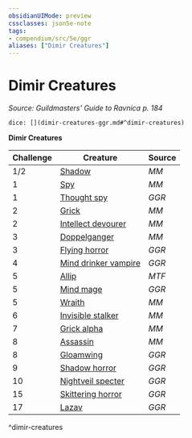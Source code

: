```yaml
---
obsidianUIMode: preview
cssclasses: json5e-note
tags:
- compendium/src/5e/ggr
aliases: ["Dimir Creatures"]
---
```

# Dimir Creatures
*Source: Guildmasters' Guide to Ravnica p. 184* 

`dice: [](dimir-creatures-ggr.md#^dimir-creatures)`

**Dimir Creatures**

| Challenge | Creature | Source |
|-----------|----------|--------|
| 1/2 | [Shadow](compendium/bestiary/undead/shadow.md) | *MM* |
| 1 | [Spy](compendium/bestiary/humanoid/spy.md) | *MM* |
| 1 | [Thought spy](compendium/bestiary/humanoid/thought-spy-ggr.md) | *GGR* |
| 2 | [Grick](compendium/bestiary/monstrosity/grick.md) | *MM* |
| 2 | [Intellect devourer](compendium/bestiary/aberration/intellect-devourer.md) | *MM* |
| 3 | [Doppelganger](compendium/bestiary/monstrosity/doppelganger.md) | *MM* |
| 3 | [Flying horror](compendium/bestiary/aberration/flying-horror-ggr.md) | *GGR* |
| 4 | [Mind drinker vampire](compendium/bestiary/undead/mind-drinker-vampire-ggr.md) | *GGR* |
| 5 | [Allip](compendium/bestiary/undead/allip-mpmm.md) | *MTF* |
| 5 | [Mind mage](compendium/bestiary/humanoid/mind-mage-ggr.md) | *GGR* |
| 5 | [Wraith](compendium/bestiary/undead/wraith.md) | *MM* |
| 6 | [Invisible stalker](compendium/bestiary/elemental/invisible-stalker.md) | *MM* |
| 7 | [Grick alpha](compendium/bestiary/monstrosity/grick-alpha.md) | *MM* |
| 8 | [Assassin](compendium/bestiary/humanoid/assassin.md) | *MM* |
| 8 | [Gloamwing](compendium/bestiary/undead/gloamwing-ggr.md) | *GGR* |
| 9 | [Shadow horror](compendium/bestiary/aberration/shadow-horror-ggr.md) | *GGR* |
| 10 | [Nightveil specter](compendium/bestiary/undead/nightveil-specter-ggr.md) | *GGR* |
| 15 | [Skittering horror](compendium/bestiary/aberration/skittering-horror-ggr.md) | *GGR* |
| 17 | [Lazav](compendium/bestiary/npc/lazav-ggr.md) | *GGR* |
^dimir-creatures